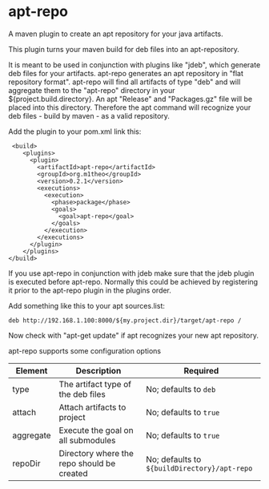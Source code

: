 apt-repo
========

A maven plugin to create an apt repository for your java artifacts.

This plugin turns your maven build for deb files into an apt-repository.

It is meant to be used in conjunction with plugins like "jdeb", which generate deb files for 
your artifacts.
apt-repo generates an apt repository in "flat repository format".
apt-repo will find all artifacts of type "deb" and will aggregate them to the "apt-repo" directory in your ${project.build.directory}.
An apt "Release" and "Packages.gz" file will be placed into this directory.
Therefore the apt command will recognize your deb files - build by maven - as a valid repository.

Add the plugin to your pom.xml link this:
```
 <build>
    <plugins>
      <plugin>
        <artifactId>apt-repo</artifactId>
        <groupId>org.m1theo</groupId>
        <version>0.2.1</version>
        <executions>
          <execution>
            <phase>package</phase>
            <goals>
              <goal>apt-repo</goal>
            </goals>
          </execution>
        </executions>
      </plugin>
    </plugins>
</build>
```
If you use apt-repo in conjunction with jdeb make sure that the jdeb plugin is executed before apt-repo. 
Normally this could be achieved by registering it prior to the apt-repo plugin in the plugins order.

Add something like this to your apt sources.list:
```
deb http://192.168.1.100:8000/${my.project.dir}/target/apt-repo /
```
Now check with "apt-get update" if apt recognizes your new apt repository.

apt-repo supports some configuration options

Element       | Description                                                                  | Required
------------- | ---------------------------------------------------------------------------- | -----------------------------------------------------------------
type          | The artifact type of the deb files                                           | No; defaults to `deb`
attach        | Attach artifacts to project                                                  | No; defaults to `true`
aggregate     | Execute the goal on all submodules                                           | No; defaults to `true`
repoDir       | Directory where the repo should be created                                   | No; defaults to `${buildDirectory}/apt-repo`

